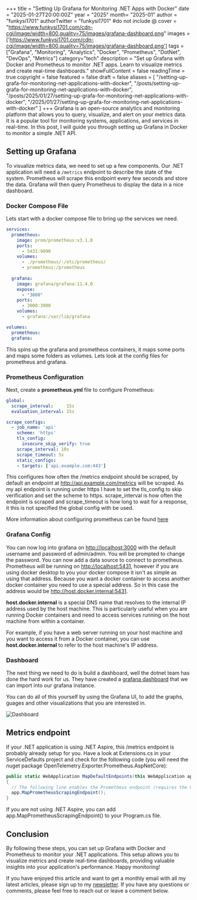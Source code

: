 +++
title = "Setting Up Grafana for Monitoring .NET Apps with Docker"
date = "2025-01-27T20:00:00Z"
year = "2025"
month= "2025-01"
author = "funkysi1701"
authorTwitter = "funkysi1701" #do not include @
cover = "https://www.funkysi1701.com/cdn-cgi/image/width=800,quality=75/images/grafana-dashboard.png"
images =['https://www.funkysi1701.com/cdn-cgi/image/width=800,quality=75/images/grafana-dashboard.png']
tags = ["Grafana", "Monitoring", "Analytics", "Docker", "Prometheus", "DotNet", "DevOps", "Metrics"]
category="tech"
description = "Set up Grafana with Docker and Prometheus to monitor .NET apps. Learn to visualize metrics and create real-time dashboards."
showFullContent = false
readingTime = true
copyright = false
featured = false
draft = false
aliases = [
    "/setting-up-grafa-for-monitoring-net-applications-with-docker",
    "/posts/setting-up-grafa-for-monitoring-net-applications-with-docker",
    "/posts/2025/01/27/setting-up-grafa-for-monitoring-net-applications-with-docker",
    "/2025/01/27/setting-up-grafa-for-monitoring-net-applications-with-docker" 
]
+++
Grafana is an open-source analytics and monitoring platform that allows you to query, visualize, and alert on your metrics data. It is a popular tool for monitoring systems, applications, and services in real-time. In this post, I will guide you through setting up Grafana in Docker to monitor a simple .NET API.

## Setting up Grafana

To visualize metrics data, we need to set up a few components. Our .NET application will need a `/metrics` endpoint to describe the state of the system. Prometheus will scrape this endpoint every few seconds and store the data. Grafana will then query Prometheus to display the data in a nice dashboard.

### Docker Compose File

Lets start with a docker compose file to bring up the services we need.

```yaml
services:
  prometheus:
    image: prom/prometheus:v3.1.0
    ports:
      - 5431:9090
    volumes:
      - ./prometheus/:/etc/prometheus/
      - prometheus:/prometheus   
      
  grafana:
    image: grafana/grafana:11.4.0
    expose:
      - "3000"
    ports:
      - 3000:3000  
    volumes:
      - grafana:/var/lib/grafana

volumes:
  prometheus:
  grafana:

```

This spins up the grafana and prometheus containers, it maps some ports and maps some folders as volumes. Lets look at the config files for prometheus and grafana.

### Prometheus Configuration

Next, create a **prometheus.yml** file to configure Prometheus:

```yaml
global:
  scrape_interval:     15s
  evaluation_interval: 15s 

scrape_configs:
  - job_name: 'api'
    scheme: 'https'
    tls_config:
      insecure_skip_verify: true 
    scrape_interval: 10s
    scrape_timeout: 5s
    static_configs:
    - targets: ['api.example.com:443']       
```

This configures how often the /metrics endpoint should be scraped, by default an endpoint at <http://api.example.com/metrics> will be scraped. As my api endpoint is running under https I have to set the tls_config to skip verification and set the scheme to https. scrape_interval is how often the endpoint is scraped and scrape_timeout is how long to wait for a response, it this is not specified the global config with be used.

More information about configuring prometheus can be found [here](https://prometheus.io/docs/prometheus/latest/configuration/configuration/)

### Grafana Config

You can now log into grafana on <http://localhost:3000> with the default username and password of admin/admin. You will be prompted to change the password. You can now add a data source to connect to prometheus. Prometheus will be running on <http://localhost:5431>, however if you are using docker desktop to you your docker compose it isn't as simple as using that address. Because you want a docker container to access another docker container you need to use a special address. So in this case the address would be <http://host.docker.internal:5431>.

**host.docker.internal** is a special DNS name that resolves to the internal IP address used by the host machine. This is particularly useful when you are running Docker containers and need to access services running on the host machine from within a container.

For example, if you have a web server running on your host machine and you want to access it from a Docker container, you can use **host.docker.internal** to refer to the host machine's IP address.

### Dashboard

The next thing we need to do is build a dashboard, well the dotnet team has done the hard work for us. They have created a [grafana dashboard](https://devblogs.microsoft.com/dotnet/introducing-aspnetcore-metrics-and-grafana-dashboards-in-dotnet-8/) that we can import into our grafana instance.

You can do all of this yourself by using the Grafana UI, to add the graphs, guages and other visualizations that you are interested in.

![Dashboard](https://devblogs.microsoft.com/dotnet/wp-content/uploads/sites/10/2024/01/dashboard-screenshot.png)

## Metrics endpoint

If your .NET application is using .NET Aspire, this /metrics endpoint is probably already setup for you. Have a look at Extensions.cs in your ServiceDefaults project and check for the following code (you will need the nuget package OpenTelemetry.Exporter.Prometheus.AspNetCore):

```csharp
public static WebApplication MapDefaultEndpoints(this WebApplication app)
{
  // The following line enables the Prometheus endpoint (requires the OpenTelemetry.Exporter.Prometheus.AspNetCore package)
  app.MapPrometheusScrapingEndpoint();
}
```

If you are not using .NET Aspire, you can add app.MapPrometheusScrapingEndpoint() to your Program.cs file.

## Conclusion

By following these steps, you can set up Grafana with Docker and Prometheus to monitor your .NET applications. This setup allows you to visualize metrics and create real-time dashboards, providing valuable insights into your application's performance. Happy monitoring!

If you have enjoyed this article and want to get a monthly email with all my latest articles, please sign up to my [newsletter](http://eepurl.com/i7pQno). If you have any questions or comments, please feel free to reach out or leave a comment below.

